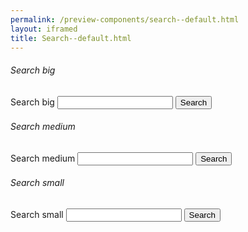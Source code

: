 ```yaml
--- 
permalink: /preview-components/search--default.html
layout: iframed 
title: Search--default.html
---
```



  <h6>Search big</h6>

  <div class="container">
    <div class="col-6">
      <div role="search">
        <form class="search search-big">
          <label class="sr-only" for="search-field-big">Search big</label>
          <input id="search-field-big" type="search" name="search">
          <button type="submit">
            <span class="search-submit-text">Search</span>
          </button>
        </form>
      </div>
    </div>
  </div>

  <h6>Search medium</h6>

  <div class="container">
    <div class="col-6">
      <div role="search">
        <form class="search">
          <label class="sr-only" for="search-field">Search medium</label>
          <input id="search-field" type="search" name="search">
          <button type="submit">
            <span class="search-submit-text">Search</span>
          </button>
        </form>
      </div>
    </div>
  </div>

  <h6>Search small</h6>

  <div class="container">
    <div class="col-6">
      <div role="search">
        <form class="search search-small">
          <label class="sr-only" for="search-field-small">Search small</label>
          <input id="search-field-small" type="search" name="search">
          <button type="submit">
            <span class="sr-only">Search</span>
          </button>
        </form>
      </div>
    </div>
  </div>

